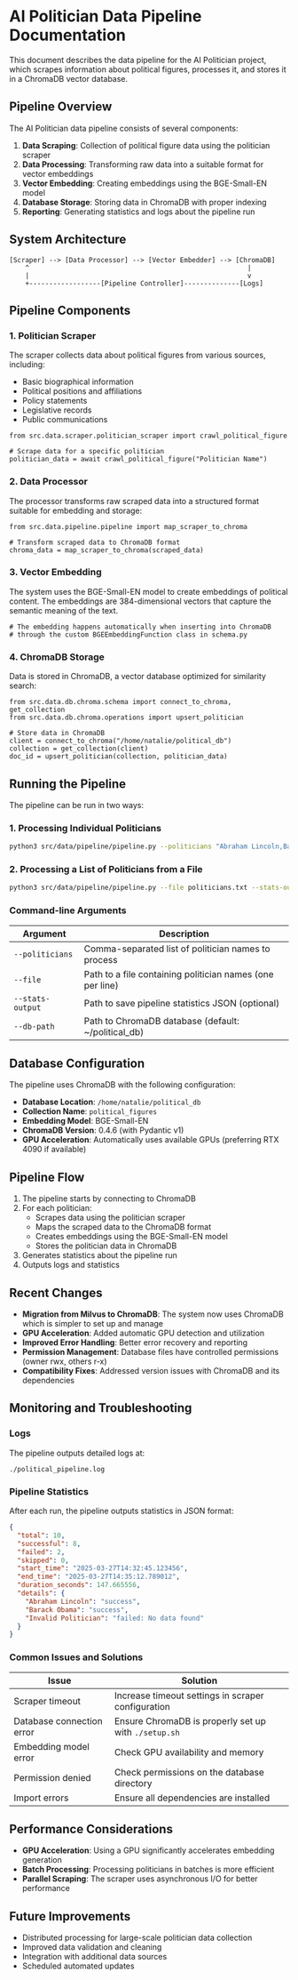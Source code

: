 # AI Politician Data Pipeline Documentation

This document describes the data pipeline for the AI Politician project, which scrapes information about political figures, processes it, and stores it in a ChromaDB vector database.

## Pipeline Overview

The AI Politician data pipeline consists of several components:

1. **Data Scraping**: Collection of political figure data using the politician scraper
2. **Data Processing**: Transforming raw data into a suitable format for vector embeddings
3. **Vector Embedding**: Creating embeddings using the BGE-Small-EN model
4. **Database Storage**: Storing data in ChromaDB with proper indexing
5. **Reporting**: Generating statistics and logs about the pipeline run

## System Architecture

```
[Scraper] --> [Data Processor] --> [Vector Embedder] --> [ChromaDB]
    ^                                                       |
    |                                                       v
    +------------------[Pipeline Controller]--------------[Logs]
```

## Pipeline Components

### 1. Politician Scraper

The scraper collects data about political figures from various sources, including:
- Basic biographical information
- Political positions and affiliations
- Policy statements
- Legislative records
- Public communications

```python3
from src.data.scraper.politician_scraper import crawl_political_figure

# Scrape data for a specific politician
politician_data = await crawl_political_figure("Politician Name")
```

### 2. Data Processor

The processor transforms raw scraped data into a structured format suitable for embedding and storage:

```python3
from src.data.pipeline.pipeline import map_scraper_to_chroma

# Transform scraped data to ChromaDB format
chroma_data = map_scraper_to_chroma(scraped_data)
```

### 3. Vector Embedding

The system uses the BGE-Small-EN model to create embeddings of political content. The embeddings are 384-dimensional vectors that capture the semantic meaning of the text.

```python3
# The embedding happens automatically when inserting into ChromaDB
# through the custom BGEEmbeddingFunction class in schema.py
```

### 4. ChromaDB Storage

Data is stored in ChromaDB, a vector database optimized for similarity search:

```python3
from src.data.db.chroma.schema import connect_to_chroma, get_collection
from src.data.db.chroma.operations import upsert_politician

# Store data in ChromaDB
client = connect_to_chroma("/home/natalie/political_db")
collection = get_collection(client)
doc_id = upsert_politician(collection, politician_data)
```

## Running the Pipeline

The pipeline can be run in two ways:

### 1. Processing Individual Politicians

```bash
python3 src/data/pipeline/pipeline.py --politicians "Abraham Lincoln,Barack Obama,Donald Trump"
```

### 2. Processing a List of Politicians from a File

```bash
python3 src/data/pipeline/pipeline.py --file politicians.txt --stats-output stats.json
```

### Command-line Arguments

| Argument | Description |
|----------|-------------|
| `--politicians` | Comma-separated list of politician names to process |
| `--file` | Path to a file containing politician names (one per line) |
| `--stats-output` | Path to save pipeline statistics JSON (optional) |
| `--db-path` | Path to ChromaDB database (default: ~/political_db) |

## Database Configuration

The pipeline uses ChromaDB with the following configuration:

- **Database Location**: `/home/natalie/political_db`
- **Collection Name**: `political_figures`
- **Embedding Model**: BGE-Small-EN
- **ChromaDB Version**: 0.4.6 (with Pydantic v1)
- **GPU Acceleration**: Automatically uses available GPUs (preferring RTX 4090 if available)

## Pipeline Flow

1. The pipeline starts by connecting to ChromaDB
2. For each politician:
   - Scrapes data using the politician scraper
   - Maps the scraped data to the ChromaDB format
   - Creates embeddings using the BGE-Small-EN model
   - Stores the politician data in ChromaDB
3. Generates statistics about the pipeline run
4. Outputs logs and statistics

## Recent Changes

- **Migration from Milvus to ChromaDB**: The system now uses ChromaDB which is simpler to set up and manage
- **GPU Acceleration**: Added automatic GPU detection and utilization
- **Improved Error Handling**: Better error recovery and reporting
- **Permission Management**: Database files have controlled permissions (owner rwx, others r-x)
- **Compatibility Fixes**: Addressed version issues with ChromaDB and its dependencies

## Monitoring and Troubleshooting

### Logs

The pipeline outputs detailed logs at:
```
./political_pipeline.log
```

### Pipeline Statistics

After each run, the pipeline outputs statistics in JSON format:

```json
{
  "total": 10,
  "successful": 8,
  "failed": 2,
  "skipped": 0,
  "start_time": "2025-03-27T14:32:45.123456",
  "end_time": "2025-03-27T14:35:12.789012",
  "duration_seconds": 147.665556,
  "details": {
    "Abraham Lincoln": "success",
    "Barack Obama": "success",
    "Invalid Politician": "failed: No data found"
  }
}
```

### Common Issues and Solutions

| Issue | Solution |
|-------|----------|
| Scraper timeout | Increase timeout settings in scraper configuration |
| Database connection error | Ensure ChromaDB is properly set up with `./setup.sh` |
| Embedding model error | Check GPU availability and memory |
| Permission denied | Check permissions on the database directory |
| Import errors | Ensure all dependencies are installed |

## Performance Considerations

- **GPU Acceleration**: Using a GPU significantly accelerates embedding generation
- **Batch Processing**: Processing politicians in batches is more efficient
- **Parallel Scraping**: The scraper uses asynchronous I/O for better performance

## Future Improvements

- Distributed processing for large-scale politician data collection
- Improved data validation and cleaning
- Integration with additional data sources
- Scheduled automated updates 